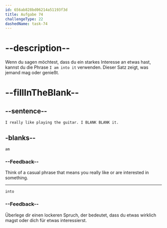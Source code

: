 ```yaml
---
id: 656ab828bd06214a51193f3d
title: Aufgabe 74
challengeType: 22
dashedName: task-74
---
```


# --description--

Wenn du sagen möchtest, dass du ein starkes Interesse an etwas hast, kannst du die Phrase `I am into it` verwenden. Dieser Satz zeigt, was jemand mag oder genießt.

# --fillInTheBlank--

## --sentence--

`I really like playing the guitar. I BLANK BLANK it.`

## -blanks--

`am`

### --Feedback--

Think of a casual phrase that means you really like or are interested in something.

---

`into`

### --Feedback--

Überlege dir einen lockeren Spruch, der bedeutet, dass du etwas wirklich magst oder dich für etwas interessierst.
